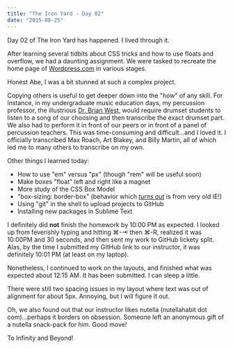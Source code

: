 ```yaml
---
title: "The Iron Yard - Day 02"
date: "2015-08-25"
---
```


Day 02 of The Iron Yard has happened. I lived through it.

After learning several tidbits about CSS tricks and how to use floats and overflow, we had a daunting assignment. We were tasked to recreate the home page of [Wordpress.com](https://wordpress.com/) in various stages.

Honest Abe, I was a bit stunned at such a complex project.

Copying others is useful to get deeper down into the "how" of any skill. For instance, in my undergraduate music education days, my percussion professor, the illustrious [Dr. Brian West](https://finearts.tcu.edu/faculty_staff/brian-a-west/), would require drumset students to listen to a song of our choosing and then transcribe the exact drumset part. We also had to perform it in front of our peers or in front of a panel of percussion teachers. This was time-consuming and difficult…and I loved it. I officially transcribed Max Roach, Art Blakey, and Billy Martin, all of which led me to many others to transcribe on my own.

Other things I learned today:

* How to use "em" versus "px" (though "rem" will be useful soon)
* Make boxes "float" left and right like a magnet
* More study of the CSS Box Model
* "box-sizing: border-box" (behavior which _[turns out](https://twitter.com/KarlVanHoet)_ is from very old IE!)
* Using "git" in the shell to upload projects to GitHub
* Installing new packages in Sublime Text

I definitely did **not** finish the homework by 10:00 PM as expected. I looked up from feverishly typing and hitting ⌘-⇥ then ⌘-R, realized it was 10:00PM and 30 seconds, and then sent my work to GitHub lickety split. Alas, by the time I submitted my GItHub link to our instructor, it was definitely 10:01 PM (at least on my laptop).

Nonetheless, I continued to work on the layouts, and finished what was expected about 12:15 AM. It has been submitted. I can sleep a little.

There were still two spacing issues in my layout where text was out of alignment for about 5px. Annoying, but I will figure it out.

Oh, we also found out that our instructor likes nutella (nutellahabit dot com)…perhaps it borders on obsession. Someone left an anonymous gift of a nutella snack-pack for him. Good move!

To Infinity and Beyond!
